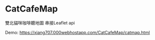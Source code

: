 # CatCafeMap

雙北貓咪咖啡聽地圖
串接Leaflet api

Demo:
https://xiang707.000webhostapp.com/CatCafeMap/catmap.html
